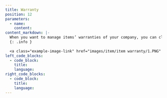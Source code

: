 ```yaml
---
title: Warranty
position: 12
parameters:
  - name:
    content:
content_markdown: |- 
  When you want to manage items’ warranties of your company, you can click this button. Then you can view below interface. To add new item warranty you have to go ‘New Transaction’. Then you can get below interface. According to it, you can manage item warranties. There ‘Item’ field is autocompleted field. After selecting item and you have to put warranty value for it. And then click ‘Add’ button. 
  {: .info }
  
  <a class="example-image-link" href="images/item/item warranty/1.PNG" data-lightbox="example-1"><img class="example-image" src="images/item/item warranty/1.PNG" alt=""></a> 
left_code_blocks:
  - code_block:
    title:
    language:
right_code_blocks:
  - code_block:
    title:
    language:
---
```

